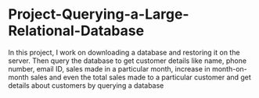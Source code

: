 # Project-Querying-a-Large-Relational-Database
In this project, I work on downloading a database and restoring it on the server. Then query the database to get customer details like name, phone number, email ID, sales made in a particular month, increase in month-on-month sales and even the total sales made to a particular customer and get details about customers by querying a database
